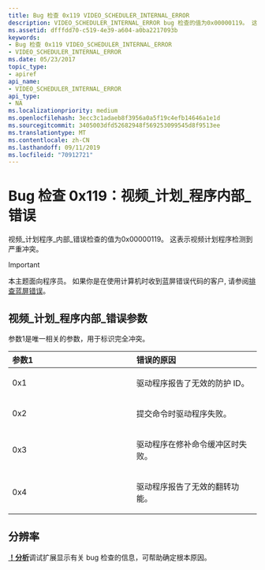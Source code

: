 ```yaml
---
title: Bug 检查 0x119 VIDEO_SCHEDULER_INTERNAL_ERROR
description: VIDEO_SCHEDULER_INTERNAL_ERROR bug 检查的值为0x00000119。 这表示视频计划程序检测到严重冲突。
ms.assetid: dfffdd70-c519-4e39-a604-a0ba2217093b
keywords:
- Bug 检查 0x119 VIDEO_SCHEDULER_INTERNAL_ERROR
- VIDEO_SCHEDULER_INTERNAL_ERROR
ms.date: 05/23/2017
topic_type:
- apiref
api_name:
- VIDEO_SCHEDULER_INTERNAL_ERROR
api_type:
- NA
ms.localizationpriority: medium
ms.openlocfilehash: 3ecc3c1adaeb8f3956a0a5f19c4efb14646a1e1d
ms.sourcegitcommit: 3405003dfd52682948f569253099545d8f9513ee
ms.translationtype: MT
ms.contentlocale: zh-CN
ms.lasthandoff: 09/11/2019
ms.locfileid: "70912721"
---
```

# <a name="bug-check-0x119-video_scheduler_internal_error"></a>Bug 检查 0x119：视频\_计划\_程序内部\_错误


视频\_计划程序\_内部\_错误检查的值为0x00000119。 这表示视频计划程序检测到严重冲突。

> [!IMPORTANT]
> 本主题面向程序员。 如果你是在使用计算机时收到蓝屏错误代码的客户, 请参阅[排查蓝屏错误](https://www.windows.com/stopcode)。


## <a name="video_scheduler_internal_error-parameters"></a>视频\_计划\_程序内部\_错误参数


参数1是唯一相关的参数，用于标识完全冲突。

<table>
<colgroup>
<col width="50%" />
<col width="50%" />
</colgroup>
<thead>
<tr class="header">
<th align="left">参数1</th>
<th align="left">错误的原因</th>
</tr>
</thead>
<tbody>
<tr class="odd">
<td align="left"><p>0x1</p></td>
<td align="left"><p>驱动程序报告了无效的防护 ID。</p></td>
</tr>
<tr class="even">
<td align="left"><p>0x2</p></td>
<td align="left"><p>提交命令时驱动程序失败。</p></td>
</tr>
<tr class="odd">
<td align="left"><p>0x3</p></td>
<td align="left"><p>驱动程序在修补命令缓冲区时失败。</p></td>
</tr>
<tr class="even">
<td align="left"><p>0x4</p></td>
<td align="left"><p>驱动程序报告了无效的翻转功能。</p></td>
</tr>
</tbody>
</table>

 
## <a name="resolution"></a>分辨率

[ **！分析**](https://docs.microsoft.com/windows-hardware/drivers/debugger/-analyze)调试扩展显示有关 bug 检查的信息，可帮助确定根本原因。
 

 




